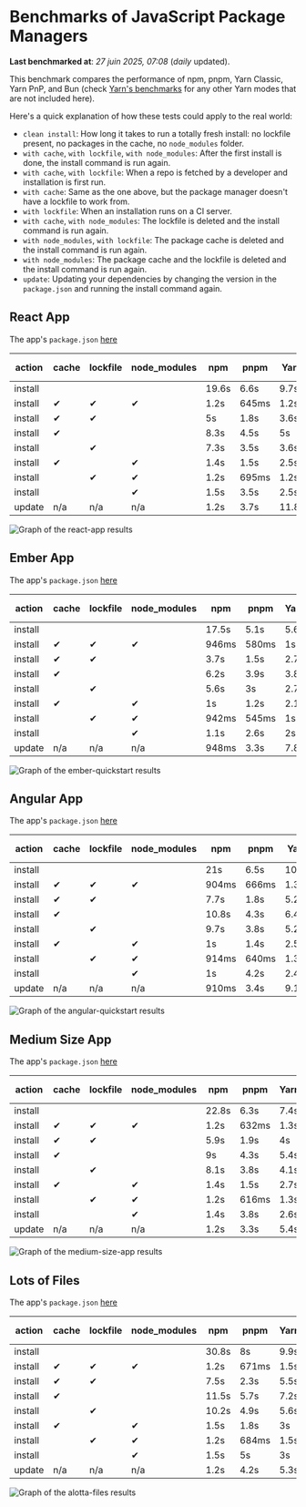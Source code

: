 # Benchmarks of JavaScript Package Managers

**Last benchmarked at**: _27 juin 2025, 07:08_ (_daily_ updated).

This benchmark compares the performance of npm, pnpm, Yarn Classic, Yarn PnP, and Bun (check [Yarn's benchmarks](https://yarnpkg.com/benchmarks) for any other Yarn modes that are not included here).

Here's a quick explanation of how these tests could apply to the real world:

- `clean install`: How long it takes to run a totally fresh install: no lockfile present, no packages in the cache, no `node_modules` folder.
- `with cache`, `with lockfile`, `with node_modules`: After the first install is done, the install command is run again.
- `with cache`, `with lockfile`: When a repo is fetched by a developer and installation is first run.
- `with cache`: Same as the one above, but the package manager doesn't have a lockfile to work from.
- `with lockfile`: When an installation runs on a CI server.
- `with cache`, `with node_modules`: The lockfile is deleted and the install command is run again.
- `with node_modules`, `with lockfile`: The package cache is deleted and the install command is run again.
- `with node_modules`: The package cache and the lockfile is deleted and the install command is run again.
- `update`: Updating your dependencies by changing the version in the `package.json` and running the install command again.

## React App

The app's `package.json` [here](./fixtures/react-app/package.json)

| action  | cache | lockfile | node_modules| npm | pnpm | Yarn | Yarn PnP | Bun |
| ---     | ---   | ---      | ---         | --- | ---  | ---  | ---      | --- |
| install |       |          |             | 19.6s | 6.6s | 9.7s | 2.6s | 1.3s |
| install | ✔     | ✔        | ✔           | 1.2s | 645ms | 1.2s | n/a | 35ms |
| install | ✔     | ✔        |             | 5s | 1.8s | 3.6s | 982ms | 451ms |
| install | ✔     |          |             | 8.3s | 4.5s | 5s | 2.2s | 428ms |
| install |       | ✔        |             | 7.3s | 3.5s | 3.6s | 973ms | 428ms |
| install | ✔     |          | ✔           | 1.4s | 1.5s | 2.5s | n/a | 34ms |
| install |       | ✔        | ✔           | 1.2s | 695ms | 1.2s | n/a | 30ms |
| install |       |          | ✔           | 1.5s | 3.5s | 2.5s | n/a | 30ms |
| update  | n/a | n/a | n/a | 1.2s | 3.7s | 11.8s | 3s | 35ms |

<img alt="Graph of the react-app results" src="results/img/react-app.svg" />

## Ember App

The app's `package.json` [here](./fixtures/ember-quickstart/package.json)

| action  | cache | lockfile | node_modules| npm | pnpm | Yarn | Yarn PnP | Bun |
| ---     | ---   | ---      | ---         | --- | ---  | ---  | ---      | --- |
| install |       |          |             | 17.5s | 5.1s | 5.6s | 2.3s | 1.1s |
| install | ✔     | ✔        | ✔           | 946ms | 580ms | 1s | n/a | 27ms |
| install | ✔     | ✔        |             | 3.7s | 1.5s | 2.7s | 865ms | 350ms |
| install | ✔     |          |             | 6.2s | 3.9s | 3.8s | 1.9s | 353ms |
| install |       | ✔        |             | 5.6s | 3s | 2.7s | 867ms | 341ms |
| install | ✔     |          | ✔           | 1s | 1.2s | 2.1s | n/a | 27ms |
| install |       | ✔        | ✔           | 942ms | 545ms | 1s | n/a | 25ms |
| install |       |          | ✔           | 1.1s | 2.6s | 2s | n/a | 24ms |
| update  | n/a | n/a | n/a | 948ms | 3.3s | 7.8s | 2.7s | 27ms |

<img alt="Graph of the ember-quickstart results" src="results/img/ember-quickstart.svg" />

## Angular App

The app's `package.json` [here](./fixtures/angular-quickstart/package.json)

| action  | cache | lockfile | node_modules| npm | pnpm | Yarn | Yarn PnP | Bun |
| ---     | ---   | ---      | ---         | --- | ---  | ---  | ---      | --- |
| install |       |          |             | 21s | 6.5s | 10.7s | 2.7s | 1.8s |
| install | ✔     | ✔        | ✔           | 904ms | 666ms | 1.3s | n/a | 30ms |
| install | ✔     | ✔        |             | 7.7s | 1.8s | 5.2s | 1.2s | 856ms |
| install | ✔     |          |             | 10.8s | 4.3s | 6.4s | 2.3s | 817ms |
| install |       | ✔        |             | 9.7s | 3.8s | 5.2s | 1.2s | 835ms |
| install | ✔     |          | ✔           | 1s | 1.4s | 2.5s | n/a | 29ms |
| install |       | ✔        | ✔           | 914ms | 640ms | 1.3s | n/a | 26ms |
| install |       |          | ✔           | 1s | 4.2s | 2.4s | n/a | 26ms |
| update  | n/a | n/a | n/a | 910ms | 3.4s | 9.1s | 2.5s | 33ms |

<img alt="Graph of the angular-quickstart results" src="results/img/angular-quickstart.svg" />

## Medium Size App

The app's `package.json` [here](./fixtures/medium-size-app/package.json)

| action  | cache | lockfile | node_modules| npm | pnpm | Yarn | Yarn PnP | Bun |
| ---     | ---   | ---      | ---         | --- | ---  | ---  | ---      | --- |
| install |       |          |             | 22.8s | 6.3s | 7.4s | 2.8s | 1.3s |
| install | ✔     | ✔        | ✔           | 1.2s | 632ms | 1.3s | n/a | 31ms |
| install | ✔     | ✔        |             | 5.9s | 1.9s | 4s | 1.1s | 477ms |
| install | ✔     |          |             | 9s | 4.3s | 5.4s | 2.4s | 474ms |
| install |       | ✔        |             | 8.1s | 3.8s | 4.1s | 1.1s | 464ms |
| install | ✔     |          | ✔           | 1.4s | 1.5s | 2.7s | n/a | 31ms |
| install |       | ✔        | ✔           | 1.2s | 616ms | 1.3s | n/a | 28ms |
| install |       |          | ✔           | 1.4s | 3.8s | 2.6s | n/a | 28ms |
| update  | n/a | n/a | n/a | 1.2s | 3.3s | 5.4s | 2.3s | 40ms |

<img alt="Graph of the medium-size-app results" src="results/img/medium-size-app.svg" />

## Lots of Files

The app's `package.json` [here](./fixtures/alotta-files/package.json)

| action  | cache | lockfile | node_modules| npm | pnpm | Yarn | Yarn PnP | Bun |
| ---     | ---   | ---      | ---         | --- | ---  | ---  | ---      | --- |
| install |       |          |             | 30.8s | 8s | 9.9s | 3.3s | 1.8s |
| install | ✔     | ✔        | ✔           | 1.2s | 671ms | 1.5s | n/a | 39ms |
| install | ✔     | ✔        |             | 7.5s | 2.3s | 5.5s | 1.3s | 702ms |
| install | ✔     |          |             | 11.5s | 5.7s | 7.2s | 2.8s | 710ms |
| install |       | ✔        |             | 10.2s | 4.9s | 5.6s | 1.3s | 713ms |
| install | ✔     |          | ✔           | 1.5s | 1.8s | 3s | n/a | 39ms |
| install |       | ✔        | ✔           | 1.2s | 684ms | 1.5s | n/a | 36ms |
| install |       |          | ✔           | 1.5s | 5s | 3s | n/a | 36ms |
| update  | n/a | n/a | n/a | 1.2s | 4.2s | 5.3s | 2.8s | 84ms |

<img alt="Graph of the alotta-files results" src="results/img/alotta-files.svg" />